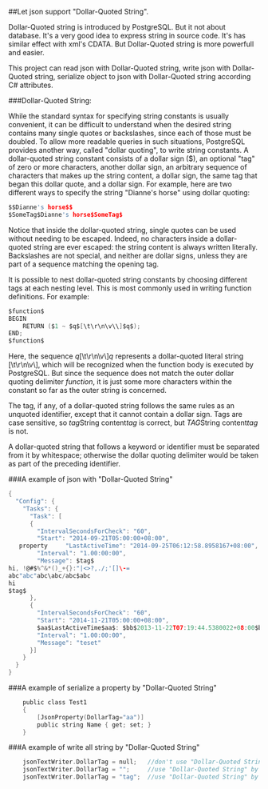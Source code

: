 ##Let json support "Dollar-Quoted String". 

Dollar-Quoted string is introduced by PostgreSQL. But it not about database. It's a very good idea to express string in source code.
It's has similar effect with xml's CDATA. But Dollar-Quoted string is more powerfull and easier. 

This project can read json with Dollar-Quoted string, write json with Dollar-Quoted string, serialize object to  json with Dollar-Quoted string according C# attributes.

###Dollar-Quoted String:

While the standard syntax for specifying string constants is usually convenient, it can be difficult to understand when the desired string contains many single quotes or backslashes, since each of those must be doubled. To allow more readable queries in such situations, PostgreSQL provides another way, called "dollar quoting", to write string constants. A dollar-quoted string constant consists of a dollar sign ($), an optional "tag" of zero or more characters, another dollar sign, an arbitrary sequence of characters that makes up the string content, a dollar sign, the same tag that began this dollar quote, and a dollar sign. For example, here are two different ways to specify the string "Dianne's horse" using dollar quoting:

```c
$$Dianne's horse$$
$SomeTag$Dianne's horse$SomeTag$
```

Notice that inside the dollar-quoted string, single quotes can be used without needing to be escaped. Indeed, no characters inside a dollar-quoted string are ever escaped: the string content is always written literally. Backslashes are not special, and neither are dollar signs, unless they are part of a sequence matching the opening tag.

It is possible to nest dollar-quoted string constants by choosing different tags at each nesting level. This is most commonly used in writing function definitions. For example:

```c
$function$
BEGIN
    RETURN ($1 ~ $q$[\t\r\n\v\\]$q$);
END;
$function$
```

Here, the sequence $q$[\t\r\n\v\\]$q$ represents a dollar-quoted literal string [\t\r\n\v\\], which will be recognized when the function body is executed by PostgreSQL. But since the sequence does not match the outer dollar quoting delimiter $function$, it is just some more characters within the constant so far as the outer string is concerned.

The tag, if any, of a dollar-quoted string follows the same rules as an unquoted identifier, except that it cannot contain a dollar sign. Tags are case sensitive, so $tag$String content$tag$ is correct, but $TAG$String content$tag$ is not.

A dollar-quoted string that follows a keyword or identifier must be separated from it by whitespace; otherwise the dollar quoting delimiter would be taken as part of the preceding identifier.

###A example of json with "Dollar-Quoted String"

```c
{
  "Config": {
    "Tasks": {
      "Task": [ 
      {
        "IntervalSecondsForCheck": "60",
        "Start": "2014-09-21T05:00:00+08:00",
   property     "LastActiveTime": "2014-09-25T06:12:58.8958167+08:00",
        "Interval": "1.00:00:00",
        "Message": $tag$
hi, !@#$%^&*()_+{}:"|<>?,./;'[]\-=
abc"abc"abc\abc/abc$abc
hi
$tag$
      },
      {
        "IntervalSecondsForCheck": "60",
        "Start": "2014-11-21T05:00:00+08:00",
        $aa$LastActiveTime$aa$: $bb$2013-11-22T07:19:44.5380022+08:00$bb$,
        "Interval": "1.00:00:00",
        "Message": "teset"
      }]
    }
  }   
}
```

###A example of serialize a property by "Dollar-Quoted String"
```c
    public class Test1
    {
        [JsonProperty(DollarTag="aa")]
        public string Name { get; set; }
    }
```

###A example of write all string by "Dollar-Quoted String"
```c
    jsonTextWriter.DollarTag = null;   //don't use "Dollar-Quoted String"
    jsonTextWriter.DollarTag = "";     //use "Dollar-Quoted String" by $$
	jsonTextWriter.DollarTag = "tag";  //use "Dollar-Quoted String" by $tag$
```
	
